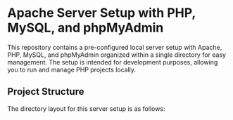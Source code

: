 # Apache Server Setup with PHP, MySQL, and phpMyAdmin

This repository contains a pre-configured local server setup with Apache, PHP, MySQL, and phpMyAdmin organized within a single directory for easy management. The setup is intended for development purposes, allowing you to run and manage PHP projects locally.

## Project Structure
The directory layout for this server setup is as follows:
